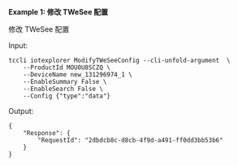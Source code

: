 **Example 1: 修改 TWeSee 配置**

修改 TWeSee 配置

Input: 

```
tccli iotexplorer ModifyTWeSeeConfig --cli-unfold-argument  \
    --ProductId MOU0U8SCZQ \
    --DeviceName new_131296974_1 \
    --EnableSummary False \
    --EnableSearch False \
    --Config {"type":"data"}
```

Output: 
```
{
    "Response": {
        "RequestId": "2dbdcb8c-d8cb-4f9d-a491-ff0dd3bb53b6"
    }
}
```

